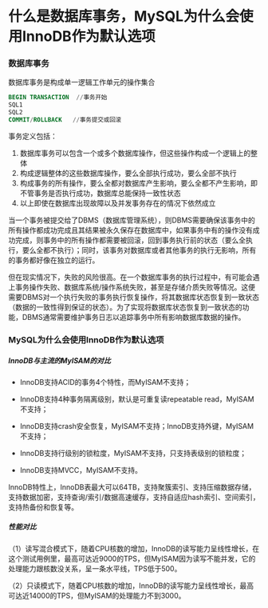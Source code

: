 # 什么是数据库事务，MySQL为什么会使用InnoDB作为默认选项

### 数据库事务

数据库事务是构成单一逻辑工作单元的操作集合

```sql
BEGIN TRANSACTION  //事务开始
SQL1
SQL2
COMMIT/ROLLBACK   //事务提交或回滚
```

事务定义包括：

1. 数据库事务可以包含一个或多个数据库操作，但这些操作构成一个逻辑上的整体
2. 构成逻辑整体的这些数据库操作，要么全部执行成功，要么全部不执行
3. 构成事务的所有操作，要么全都对数据库产生影响，要么全都不产生影响，即不管事务是否执行成功，数据库总能保持一致性状态
4. 以上即使在数据库出现故障以及并发事务存在的情况下依然成立

当一个事务被提交给了DBMS（数据库管理系统），则DBMS需要确保该事务中的所有操作都成功完成且其结果被永久保存在数据库中，如果事务中有的操作没有成功完成，则事务中的所有操作都需要被回滚，回到事务执行前的状态（要么全执行，要么全都不执行）；同时，该事务对数据库或者其他事务的执行无影响，所有的事务都好像在独立的运行。

但在现实情况下，失败的风险很高。在一个数据库事务的执行过程中，有可能会遇上事务操作失败、数据库系统/操作系统失败，甚至是存储介质失败等情况。这便需要DBMS对一个执行失败的事务执行恢复操作，将其数据库状态恢复到一致状态（数据的一致性得到保证的状态）。为了实现将数据库状态恢复到一致状态的功能，DBMS通常需要维护事务日志以追踪事务中所有影响数据库数据的操作。

### MySQL为什么会使用InnoDB作为默认选项

##### InnoDB与主流的MyISAM的对比

- InnoDB支持ACID的事务4个特性，而MyISAM不支持；

- InnoDB支持4种事务隔离级别，默认是可重复读repeatable read，MyISAM不支持；

- InnoDB支持crash安全恢复，MyISAM不支持；InnoDB支持外键，MyISAM不支持；

- InnoDB支持行级别的锁粒度，MyISAM不支持，只支持表级别的锁粒度；

- InnoDB支持MVCC，MyISAM不支持。

InnoDB特性上，InnoDB表最大可以64TB，支持聚簇索引、支持压缩数据存储，支持数据加密，支持查询/索引/数据高速缓存，支持自适应hash索引、空间索引，支持热备份和恢复等。

##### 性能对比

（1）读写混合模式下，随着CPU核数的增加，InnoDB的读写能力呈线性增长，在这个测试用例里，最高可达近9000的TPS，但MyISAM因为读写不能并发，它的处理能力跟核数没关系，呈一条水平线，TPS低于500。

（2）只读模式下，随着CPU核数的增加，InnoDB的读写能力呈线性增长，最高可达近14000的TPS，但MyISAM的处理能力不到3000。

